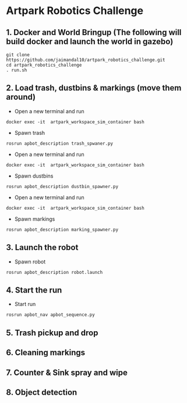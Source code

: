 # Artpark Robotics Challenge

## 1. Docker and World Bringup (The following will build docker and launch the world in gazebo)

```
git clone https://github.com/jaimandal10/artpark_robotics_challenge.git
cd artpark_robotics_challenge
. run.sh
```

## 2. Load trash, dustbins & markings (move them around)

* Open a new terminal and run
```
docker exec -it  artpark_workspace_sim_container bash
```

* Spawn trash
```
rosrun apbot_description trash_spwaner.py
```

* Open a new terminal and run
```
docker exec -it  artpark_workspace_sim_container bash
```

* Spawn dustbins
```
rosrun apbot_description dustbin_spawner.py
```

* Open a new terminal and run
```
docker exec -it  artpark_workspace_sim_container bash
```

* Spawn markings
```
rosrun apbot_description marking_spawner.py
```

## 3. Launch the robot

* Spawn robot
```
rosrun apbot_description robot.launch
```

## 4. Start the run

* Start run
```
rosrun apbot_nav apbot_sequence.py
```

## 5. Trash pickup and drop

## 6. Cleaning markings

## 7. Counter & Sink spray and wipe

## 8. Object detection
